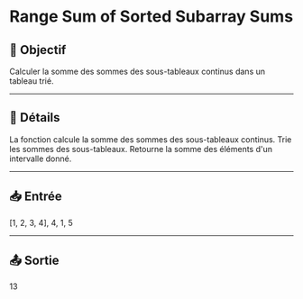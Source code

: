 # Range Sum of Sorted Subarray Sums

## 🎯 Objectif

Calculer la somme des sommes des sous-tableaux continus dans un tableau trié.

---

## 📝 Détails

La fonction calcule la somme des sommes des sous-tableaux continus.
Trie les sommes des sous-tableaux.
Retourne la somme des éléments d'un intervalle donné.

---

## 📥 Entrée

[1, 2, 3, 4], 4, 1, 5

---

## 📤 Sortie

13

